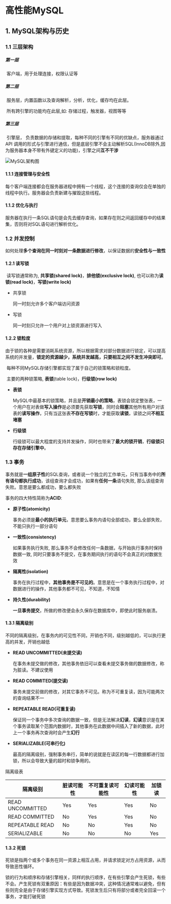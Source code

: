 # 高性能MySQL

## 1. MySQL架构与历史

### 1.1 三层架构

#####  第一层

​	客户端，用于处理连接，权限认证等

##### 第二层

​	服务层，内置函数以及查询解析，分析，优化，缓存均在此层。

​	所有跨引擎的功能均在此层,如: 存储过程，触发器，视图等等

##### 第三层

​	引擎层， 负责数据的存储和提取，每种不同的引擎有不同的优缺点，服务器通过API	调用的形式与引擎进行通信，但是底层引擎不会主动解析SQL(InnoDB除外,因为服务器本身不带有外键定义的功能)，引擎之间**互不干涉**

![MySQL架构图](https://ly-markdown.oss-cn-shenzhen.aliyuncs.com/MySQL%E6%9E%B6%E6%9E%84%E5%9B%BE.png)

#### 1.1.1 连接管理与安全性

​	每个客户端连接都会在服务器进程中拥有一个线程，这个连接的查询仅会在单独的线程中执行。服务器会负责新建与摧毁这些线程。

#### 1.1.2 优化与执行

​	服务器在执行一条SQL语句是会先去缓存查询，如果存在则之间返回缓存中的结果集，否则将对SQL语句进行解析优化。

### 1.2 并发控制

   如何处理**多个查询在同一时刻对一条数据进行修改**，以保证数据的**安全性与一致性**

#### 1.2.1 读写锁

​	读写锁通常称为, **共享锁(shared lock)**，**排他锁(exclusive lock)**, 也可以称为**读锁(read lock)**，**写锁(write lock)**

- 共享锁

  同一时刻允许多个客户端访问资源

- 写锁

  同一时刻只允许一个用户对上锁资源进行写入

#### 1.2.2 锁粒度

​	由于锁的各种是需要消耗系统资源，所以根据需求对部分数据进行锁定，可以提高系统的并发量，**锁定的资源越少，系统并发越高，只要相互之间不发生冲突即可**。

​	每种不同MySQL存储引擎都实现了属于自己的锁策略和锁粒度。

​	主要的两种锁策略, **表锁**(table lock)，**行级锁(row lock)**

- **表锁**

  MySQL中最基本的锁策略，并且是**开销最小的策略**，表锁会锁定整张表，一个用户在对表做**写入操作**是必须要先获取**写锁**，同时会**阻塞**其他所有用户对该表的**读写操作**，只有当这张表**不存在写锁**时，才能获取**读锁**，读锁之间**不相互堵塞**

- **行级锁**

  行级锁可以最大程度的支持并发操作，同时也带来了**最大的锁开销**，**行级锁只存在存储引擎中**。

### 1.3 事务



​	事务就是**一组原子性**的SQL查询，或者说一个独立的工作单元，只有当事务中的**所有语句都执行成功**，该组查询才会成功，如果有**任何一条**语句失败, 那么该组查询失败。意思是要么都成功，要么都失败

事务的四大特性简称为**ACID**: 

- **原子性(atomicity)**

  事务必须是**最小的执行单元**，意思要么事务内语句全部成功，要么全部失败，不能只执行一部分语句

- **一致性(consistency)**

  如果事务执行失败, 那么事务不会修改任何一条数据，与开始执行事务时保持数据一致, 同时只要事务不提交，在事务期间执行的语句不会真正的对数据生效

- **隔离性(isolation)**

  事务在执行过程中，**其他事务是不可见的**。意思是在一个事务执行过程中，对数据进行的操作，其他事务都不可见，不知道，不知情

- **持久性(durability)**

  **一旦事务提交**，所做的修改便会永久保存在数据库中，即使此时服务崩溃。

#### 1.3.1 隔离级别

​		不同的隔离级别，在事务内的可见性不同，开销也不同，级别越低的，可以执行更高的并发，开销也越低

- **READ UNCOMMITTED(未提交读)**

  在事务未提交做的修改，其他事务依旧可以查看未提交事务做的数据修改，称为脏读。不建议使用

- **READ COMMITED(提交读)**

  事务未提交前做的修改，对其它事务不可见。称为不可重复读，因为可能两次的查询结果不一

- **REPEATABLE READ(可重复读)**

  保证同一个事务中多次查询的数据一致，但是无法解决**幻读**，**幻读**意识是在某个事务读取某个范围内数据时，其他事务在此数据中间插入了新的数据，此时上一个事务再次查询时会产生**幻行**

- **SERIALIZABLE(可串行化)**

  最高的隔离级别，强制事务串行，简单的说就是在读区的每一行数据都进行加锁，所以会导致大量的超时和锁争用的。

隔离级表

| 隔离级别         | 脏读可能性 | 不可重复读可能性 | 幻读可能性 | 加锁读 |
| ---------------- | ---------- | ---------------- | ---------- | ------ |
| READ UNCOMMITTED | Yes        | Yes              | Yes        | No     |
| READ COMMITTED   | No         | Yes              | Yes        | No     |
| REPEATABLE READ  | No         | No               | Yes        | No     |
| SERIALIZABLE     | No         | No               | No         | Yes    |



#### 1.3.2 死锁

​		死锁是指两个或多个事务在同一资源上相互占用，并请求锁定对方占用资源，从而导致恶性循环。

​		锁的行为和顺序和存储引擎相关，同样的执行顺序，在有些引擎会产生死锁，有些不会。产生死锁有双重原因：有些是因为数据冲突，这种情况通常难以避免，但有些则完全是由于存储引擎实现方式导致。死锁发生后只有将部分或者完全回滚一个事务，才能打破死锁





















